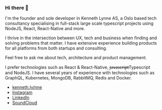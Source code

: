 ### Hi there 👋

I'm the founder and sole developer in Kenneth Lynne AS, a Oslo based tech consultancy specialising in full-stack large scale typescript projects using NodeJS, React, React-Native and more. 

I thrive in the intersection between UX, tech and business when finding and solving problems that matter.
I have extensive experience building products for all platforms from both startups and consulting. 

Feel free to ask me about tech, architecture and product management.

I prefer technologies such as React & React-Native, J̶a̶v̶a̶s̶c̶r̶i̶p̶t̶Typescript and NodeJS. I have several years of experience with technologies such as GraphQL, Kubernetes, MongoDB, RabbitMQ, Redis and Docker.

- [kenneth.ly/nne](https://kenneth.ly/nne)
- [Instagram](https://www.instagram.com/kenneth.js)
- [LinkedIn](https://www.linkedin.com/in/kennethlynne/)
- [SoundCloud](https://soundcloud.com/nordlysmusic)
